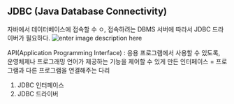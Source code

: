 ## JDBC (Java Database Connectivity)
자바에서 데이터베이스에 접속할 수 ㅇ, 접속하려는 DBMS 서버에 따라서 JDBC 드라이버가 필요하다.
![enter image description here](https://lh3.googleusercontent.com/t77uGoOSR-gs_rIB5Ltt3DwFxJccvdEXg8AeMPta-9KwjS0rGkSwkaAjiITAySQPJPMuzLGOooU)

API(Application Programming Interface) 
: 응용 프로그램에서 사용할 수 있도록, 운영체제나 프로그래밍 언어가 제공하는 기능을 제어할 수 있게 만든 인터페이스
= 프로그램과 다른 프로그램을 연결해주는 다리

1) JDBC 인터페이스
2) JDBC 드라이버

<!--stackedit_data:
eyJoaXN0b3J5IjpbLTE5NDI2ODg5NywxMTExNjc5ODc2LDgzNz
Q1NDUzNiwxNTYxNjY4NTY2LC0xNjc4MjQ5MDM0XX0=
-->